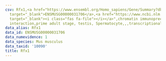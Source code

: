 ```yaml
---
csv: Rfx1,<a href="https://www.ensembl.org/Homo_sapiens/Gene/Summary?db=core;g=ENSMUSG00000031706"
  target="_blank">ENSMUSG00000031706</a>,<a href="https://www.ncbi.nlm.nih.gov/pubmed/25450459"
  target="_blank"><i class="fas fa-file"></i></a>",chromatin immunoprecipitation assay,direct
  interaction,prime adult stage, testis, Spermatocyte,,,transcriptional regulation,
data_alias: Rfx1
data_id: ENSMUSG00000031706
data_numevidence: 1
data_species: Mus musculus
data_taxid: '10090'
title: Rfx1
---
```

